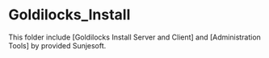 # Goldilocks_Install

This folder include [Goldilocks Install Server and Client] and [Administration Tools] by provided Sunjesoft.
